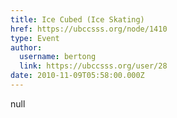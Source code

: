 ```yaml
---
title: Ice Cubed (Ice Skating) 
href: https://ubccsss.org/node/1410
type: Event
author:
  username: bertong
  link: https://ubccsss.org/user/28
date: 2010-11-09T05:58:00.000Z
---
```


null